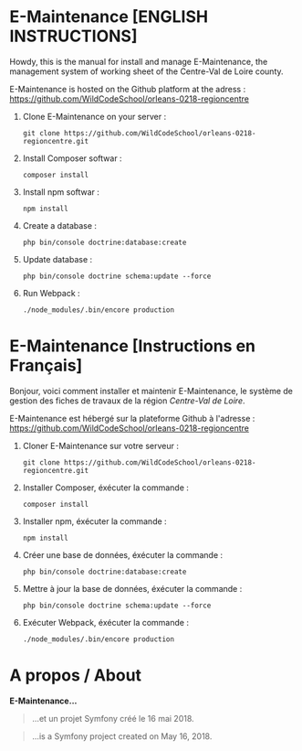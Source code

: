 E-Maintenance [ENGLISH INSTRUCTIONS]
====================================

Howdy, this is the manual for install and manage E-Maintenance, the management system of working sheet of the Centre-Val de Loire county.

E-Maintenance is hosted on the Github platform at the adress :
https://github.com/WildCodeSchool/orleans-0218-regioncentre



1) Clone E-Maintenance on your server :

	```
	git clone https://github.com/WildCodeSchool/orleans-0218-regioncentre.git
   ```


2) Install Composer softwar :
	```
	composer install
    ```

3) Install npm softwar :
	```
	npm install
	```

4) Create a database :
	```
	php bin/console doctrine:database:create
	```

5) Update database :
	```
	php bin/console doctrine schema:update --force
	```

6) Run Webpack :
	```
	./node_modules/.bin/encore production
	```


E-Maintenance [Instructions en Français]
========================================

Bonjour, voici comment installer et maintenir E-Maintenance, le système de gestion des fiches de travaux de la région *Centre-Val de Loire*.


E-Maintenance est hébergé sur la plateforme Github à l'adresse :
https://github.com/WildCodeSchool/orleans-0218-regioncentre

1) Cloner E-Maintenance sur votre serveur :
	```
	git clone https://github.com/WildCodeSchool/orleans-0218-regioncentre.git

2) Installer Composer, éxécuter la commande :
	```
	composer install
    ```

3) Installer npm, éxécuter la commande :
	```
	npm install
	```

4) Créer une base de données, éxécuter la commande :
	```
	php bin/console doctrine:database:create
	```

5) Mettre à jour la base de données, éxécuter la commande :
	```
	php bin/console doctrine schema:update --force
	```

6) Exécuter Webpack, éxécuter la commande :
	```
	./node_modules/.bin/encore production
	```


A propos / About
================
**E-Maintenance...**
>...et un projet Symfony créé le 16 mai 2018.

>...is a Symfony project created on May 16, 2018.